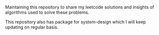 Maintaining this repository to share my leetcode solutions
and insights of algorithms used to solve these problems.

This repository also has package for system-design which I will keep
updating on regular basis.
